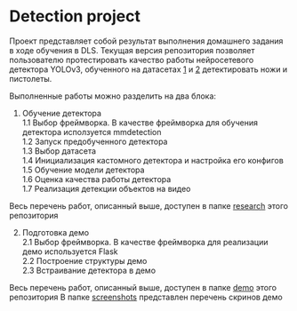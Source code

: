 # Detection project

Проект представляет собой результат выполнения домашнего задания в ходе обучения в DLS.
Текущая версия репозитория позволяет пользователю протестировать качество работы нейросетевого детектора YOLOv3, обученного на датасетах [1](https://github.com/ari-dasci/OD-WeaponDetection) и [2](https://makeml.app/datasets/pistol) детектировать ножи и пистолеты.  

Выполненные работы можно разделить на два блока:

1. Обучение детектора  
  1.1 Выбор фреймворка. В качестве фреймворка для обучения детектора исползуется mmdetection  
  1.2 Запуск предобученного детектора  
  1.3 Выбор датасета  
  1.4 Инициализация кастомного детектора и настройка его конфигов  
  1.5 Обучение модели детектора  
  1.6 Оценка качества работы детектора  
  1.7 Реализация детекции объектов на видео  
  
Весь перечень работ, описанный выше, доступен в папке [research](https://github.com/gracikk-finance/detection/tree/main/research) этого репозитория

2. Подготовка демо  
  2.1 Выбор фреймворка. В качестве фреймворка для реализации демо используется Flask  
  2.2 Построение структуры демо  
  2.3 Встраивание детектора в демо  
  
Весь перечень работ, описанный выше, доступен в папке [demo](https://github.com/gracikk-finance/detection/tree/main/demo) этого репозитория
В папке [screenshots](https://github.com/gracikk-finance/detection/tree/main/screens) представлен перечень скринов демо

